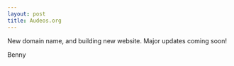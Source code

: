 ```yaml
---
layout: post
title: Audeos.org
---
```


New domain name, and building new website. Major updates coming soon!

Benny
